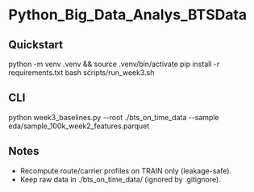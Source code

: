 # Python_Big_Data_Analys_BTSData



## Quickstart
python -m venv .venv && source .venv/bin/activate
pip install -r requirements.txt
bash scripts/run_week3.sh

## CLI
python week3_baselines.py --root ./bts_on_time_data --sample eda/sample_100k_week2_features.parquet

## Notes
- Recompute route/carrier profiles on TRAIN only (leakage-safe).
- Keep raw data in ./bts_on_time_data/ (ignored by .gitignore).
